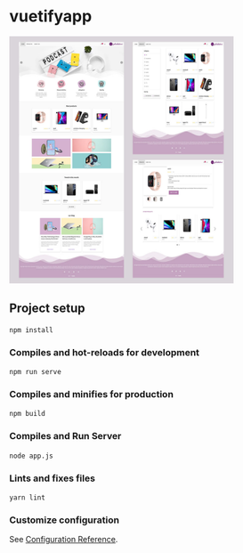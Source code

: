 # vuetifyapp

<img src="https://github.com/zahrahkm/vuetifyEcommerce/blob/master/src/assets/vue.jpg" width="80%" margin="5px auto" >


## Project setup
```
npm install
```

### Compiles and hot-reloads for development
```
npm run serve
```

### Compiles and minifies for production
```
npm build
```
### Compiles and Run Server
```
node app.js
```

### Lints and fixes files
```
yarn lint
```

### Customize configuration
See [Configuration Reference](https://cli.vuejs.org/config/).
